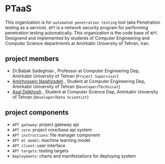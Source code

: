 # PTaaS

This organization is for ```automated penetration testing``` tool (aka Penetration testing as a service). ```APT``` is a network
security program for performing penetration testing automatically. This organization is
the code base of ```APT```. Designend and implemented by students of Computer Engineering and
Computer Science departments at Amirkabir University of Tehran, Iran.

## project members

- Dr.Babak Sadeghian , Professor at Computer Engineering Dep, Amirkabir University of Tehran (```Project Supervisor```)
- [Amirhossein Najafizadeh](https://www.linkedin.com/in/amirnhnajafiz21/) , Student at Computer Engineering Dep, Amirkabir University of Tehran (```Developer```/```Technical```)
- [Asal Delkhosh](https://www.linkedin.com/in/asaldelkhosh/) , Student at Computer Science Dep, Amirkabir University of Tehran (```Developer```/```Data Scientist```)

## project components

- ```APT gateway```: project gateway api
- ```APT core```: project core/base api system
- ```APT instructions```: file manager component
- ```APT ml model```: machine learning model
- ```APT client```: user interface
- ```APT targets```: testing targets
- ```Deployments```: charts and manifestations for deploying system
